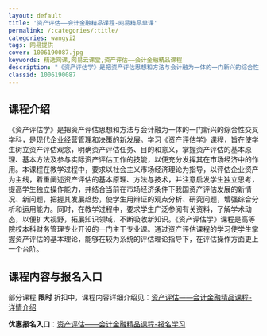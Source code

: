 ```yaml
---
layout: default
title: '资产评估——会计金融精品课程-网易精品单课'
permalink: /:categories/:title/
categories: wangyi2
tags: 网易提供
cover: 1006190087.jpg
keywords: 精选网课,网易云课堂,资产评估——会计金融精品课程
description: "《资产评估学》是把资产评估思想和方法与会计融为一体的一门新兴的综合性交叉学科，是现代企业经营管理和决策的新发展。学习《资产评估学》课程，旨在使学生树立资产评估观念，明确资产评估任务、目的和意"
classid: 1006190087
---
```


## 课程介绍

《资产评估学》是把资产评估思想和方法与会计融为一体的一门新兴的综合性交叉学科，是现代企业经营管理和决策的新发展。学习《资产评估学》课程，旨在使学生树立资产评估观念，明确资产评估任务、目的和意义，掌握资产评估的基本原理、基本方法及参与实际资产评估工作的技能，以便充分发挥其在市场经济中的作用。本课程在教学过程中，要求以社会主义市场经济理论为指导，以评估企业资产为主线，着重阐述资产评估的基本原理、方法与技术，并注意启发学生独立思考，提高学生独立操作能力，并结合当前在市场经济条件下我国资产评估发展的新情况、新问题，把握其发展趋势，使学生用辩证的观点分析、研究问题，增强综合分析和运用能力。同时，在教学过程中，要求学生广泛参阅有关资料，了解学术动态，以便扩大视野，拓展知识领域，不断吸收新知识。《资产评估学》课程是高等院校本科财务管理专业开设的一门主干专业课。通过资产评估课程的学习使学生掌握资产评估的基本理论，能够在较为系统的评估理论指导下，在评估操作方面更上一个台阶。

## 课程内容与报名入口

部分课程 **限时** 折扣中，课程内容详细介绍见：[资产评估——会计金融精品课程-详情介绍](https://study.163.com/course/introduction/1006190087.htm?share=1&shareId=1025206652&utm_campaign=share&utm_medium=iphoneShare&utm_source=&utm_u=1025206652)

**优惠报名入口**：[资产评估——会计金融精品课程-报名学习](https://study.163.com/course/introduction/1006190087.htm?share=1&shareId=1025206652&utm_campaign=share&utm_medium=iphoneShare&utm_source=&utm_u=1025206652)

